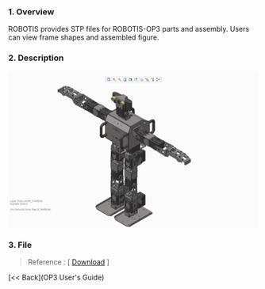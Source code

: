 ### 1. Overview
ROBOTIS provides STP files for ROBOTIS-OP3 parts and assembly. Users can view frame shapes and assembled figure.  



### 2. Description
<img src="https://github.com/ROBOTIS-GIT/ROBOTIS-Documents/blob/master/wiki-images/ROBOTIS-OP3/op3_assemble_data.png?raw=true" height="30%"/>


### 3. File
 > Reference : [ [Download](https://github.com/ROBOTIS-GIT/ROBOTIS-OP-Series-Data/blob/master/ROBOTIS-OP3/Hardware/Mechanics/Part) ]


[&lt;&lt; Back](OP3 User's Guide)
